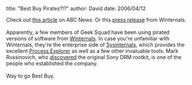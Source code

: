 
title: "Best Buy Pirates?!?"
author: David
date: 2006/04/12

Check out [this article](http://abcnews.go.com/Technology/wireStory?id=1832946) on ABC News. Or this [press release](http://www.winternals.com/Company/PressRelease77.aspx) from Winternals.<br><br>Apparently, a few members of Geek Squad have been using pirated versions of software from [Winternals](http://www.winternals.com/). In case you're unfamiliar with Winternals, they're the enterprise side of [Sysinternals](http://www.sysinternals.com/), which provides the excellent [Process Explorer](http://www.sysinternals.com/Utilities/ProcessExplorer.html) as well as a few other invaluable tools. Mark Russinovich, who [discovered](http://www.sysinternals.com/blog/2005/10/sony-rootkits-and-digital-rights.html) the original Sony DRM rootkit, is one of the people who established the company. <br><br>Way to go Best Buy.<br>
